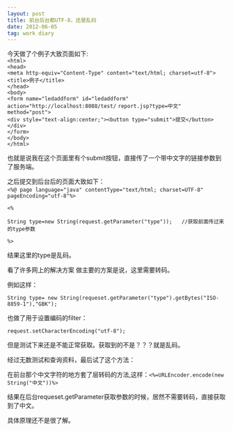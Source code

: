```yaml
---
layout: post
title: 前台后台都UTF-8，还是乱码 
date: 2012-06-05 
tag: work diary
---
```


今天做了个例子大致页面如下:<br/>
`<html>`<br/>
`<head>`<br/>
`<meta http-equiv="Content-Type" content="text/html; charset=utf-8">`<br/>
`<title>例子</title>`<br/>
`</head>`<br/>
`<body>`<br/>
`<form name="ledaddform" id="ledaddform"  action="http://localhost:8088/test/` `report.jsp?type=中文"  method="post">`<br/>
`<div style="text-align:center;"><button type="submit">提交</button></div>`<br/>
`</form>`<br/>
`</body>`<br/>
`</html>`<br/>

也就是说我在这个页面里有个submit按钮，直接传了一个带中文字的链接参数到了服务端。

之后提交到后台后的页面大致如下：<br/>
`<%@ page language="java" contentType="text/html; charset=UTF-8"`
` pageEncoding="utf-8"%>`

`<%`

`String type=new String(request.getParameter("type"));   //获取前面传过来的type参数`

`%>`

结果这里的type是乱码。

看了许多网上的解决方案 做主要的方案是说，这里需要转码。

例如这样：

`String type= new String(requeset.getParameter("type").getBytes("ISO-8859-1"),"GBK");`

也做了用于设置编码的filter：

`request.setCharacterEncoding("utf-8");`

但是测试下来还是不能正常获取。获取到的不是？？？就是乱码。

经过无数测试和查询资料，最后试了这个方法：

在前台那个中文字符的地方套了层转码的方法,这样：`<%=URLEncoder.encode(new String("中文"))%>`

结果在后台requeset.getParameter获取参数的时候，居然不需要转码，直接获取到了中文。

具体原理还不是很了解。

